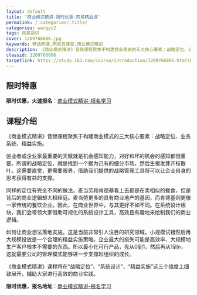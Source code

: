 ```yaml
---
layout: default
title: '商业模式精讲-限时优惠-网易精品课'
permalink: /:categories/:title/
categories: wangyi2
tags: 网易提供
cover: 1209766806.jpg
keywords: 精选网课,网易云课堂,商业模式精讲
description: 《商业模式精讲》音频课程聚焦于构建商业模式的三大核心要素：战略定位、业务系统、精益实施。创业者或企业家最重要的天赋就是机
classid: 1209766806
targetlink: https://study.163.com/course/introduction/1209766806.htm?share=1&shareId=1025206652&utm_campaign=share&utm_medium=iphoneShare&utm_source=&utm_u=1025206652
---
```


## 限时特惠

**限时优惠，火速报名**：[商业模式精讲-报名学习](https://study.163.com/course/introduction/1209766806.htm?share=1&shareId=1025206652&utm_campaign=share&utm_medium=iphoneShare&utm_source=&utm_u=1025206652)

## 课程介绍

《商业模式精讲》音频课程聚焦于构建商业模式的三大核心要素：战略定位、业务系统、精益实施。

创业者或企业家最重要的天赋就是机会感知能力，对好和坏的机会的感知都很重要。所谓的战略定位，就是找到一个据为己有的细分市场，然后生根发芽开枝散叶。这需要直觉，更需要眼界，借助我们提供的战略管理工具将可以让企业自身的思考获得有益的支撑。

同样的定位有完全不同的做法。麦当劳和肯德基看上去都是在卖相似的餐食，但是背后的商业逻辑却大相径庭。麦当劳更多的具有商业地产的基因，而肯德基则更像一家传统的餐饮企业。因此，在商业世界中，与其更好不如不同。在系统设计板块，我们会带领大家借助可视化的系统设计工具，高效且有趣地来绘制我们的商业逻辑。

如何让商业想法落地实施，这是当前非常引人注目的研究领域。小规模试错然后再大规模投放是一个合理的精益实施策略。企业最大的损失可能是高效率、大规模地生产客户根本不需要的东西。所以最小化可行产品，先从0到1，然后再从1到n，这就需要公司的管理模式能够进一步支撑起组织的成长。

《商业模式精讲》课程将在“战略定位”、“系统设计”、“精益实施”这三个维度上细致展开，辅助大家进行高效的商业实践。

**限时优惠，报名地址**：[商业模式精讲-报名学习](https://study.163.com/course/introduction/1209766806.htm?share=1&shareId=1025206652&utm_campaign=share&utm_medium=iphoneShare&utm_source=&utm_u=1025206652)

